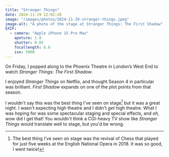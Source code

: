 ```yaml
---
title: "Stranger Things"
date: 2024-11-29 22:02:28
image: "/images/photos/2024-11-29-stranger-things.jpeg"
image-alt: "A photo of the stage at Stranger Things: The First Shadow"
EXIF:
  - camera: "Apple iPhone 15 Pro Max"
    apeture: 1.8
    shutter: 0.05
    focallength: 6.8
    iso: 5000
---
```


On Friday, I popped along to the Phoenix Theatre in London’s West End to watch *Stranger Things: The First Shadow*.

I enjoyed *Stranger Things* on Netflix, and thought Season 4 in particular was brilliant. *First Shadow* expands on one of the plot points from that season.

I wouldn't say this was the best thing I've seen on stage[^1] but it was a great night. I wasn't expecting high theatre and I didn't *get* high theatre. What I was hoping for was some spectacular staging and special effects, and *oh, wow* did I get that! You wouldn't think a CGI-heavy TV show like *Stranger Things* would translate well to stage, but you'd be wrong.

[^1]: The best thing I've seen on stage was the revival of Chess that played for just five weeks at the English National Opera in 2018. It was so good, I went twice! 
